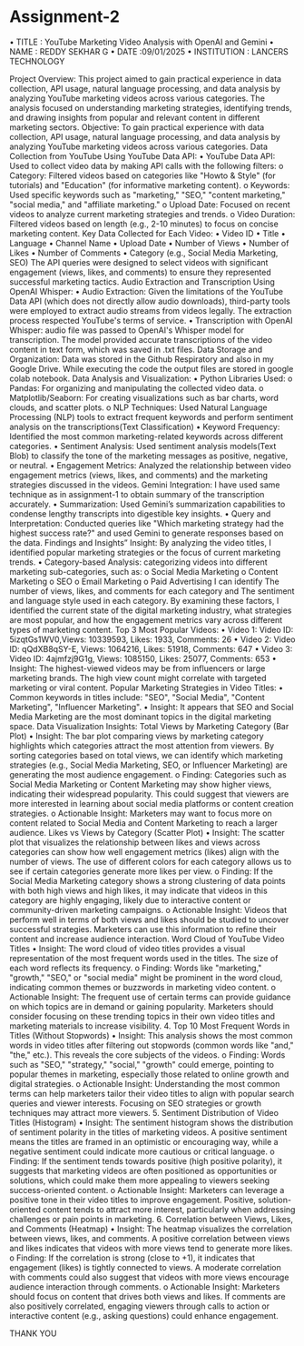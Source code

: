 # Assignment-2

•	TITLE		: YouTube Marketing Video Analysis with OpenAI and Gemini
•	NAME		: REDDY SEKHAR G
•	DATE		:09/01/2025
•	INSTITUTION	: LANCERS TECHNOLOGY

Project Overview:
This project aimed to gain practical experience in data collection, API usage, natural language processing, and data analysis by analyzing YouTube marketing videos across various categories. The analysis focused on understanding marketing strategies, identifying trends, and drawing insights from popular and relevant content in different marketing sectors.
Objective: To gain practical experience with data collection, API usage, natural language processing, and data analysis by analyzing YouTube marketing videos across various categories.
Data Collection from YouTube Using YouTube Data API:
•	YouTube Data API: Used to collect video data by making API calls with the following filters:
o	Category: Filtered videos based on categories like "Howto & Style" (for tutorials) and "Education" (for informative marketing content).
o	Keywords: Used specific keywords such as "marketing," "SEO," "content marketing," "social media," and "affiliate marketing."
o	Upload Date: Focused on recent videos to analyze current marketing strategies and trends.
o	Video Duration: Filtered videos based on length (e.g., 2-10 minutes) to focus on concise marketing content.
Key Data Collected for Each Video:
•	Video ID
•	Title
•	Language
•	Channel Name
•	Upload Date
•	Number of Views
•	Number of Likes
•	Number of Comments
•	Category (e.g., Social Media Marketing, SEO)
The API queries were designed to select videos with significant engagement (views, likes, and comments) to ensure they represented successful marketing tactics.
Audio Extraction and Transcription Using OpenAI Whisper:
•	Audio Extraction: Given the limitations of the YouTube Data API (which does not directly allow audio downloads), third-party tools were employed to extract audio streams from videos legally. The extraction process respected YouTube's terms of service.
•	Transcription with OpenAI Whisper: audio file was passed to OpenAI's Whisper model for transcription. The model provided accurate transcriptions of the video content in text form, which was saved in .txt files.
Data Storage and Organization:
	Data was stored in the Github Respiratory and also in my Google Drive. While executing the code the output files are stored in google colab notebook.
Data Analysis and Visualization:
•	Python Libraries Used:
o	Pandas: For organizing and manipulating the collected video data.
o	Matplotlib/Seaborn: For creating visualizations such as bar charts, word clouds, and scatter plots.
o	NLP Techniques: Used Natural Language Processing (NLP) tools to extract frequent keywords and perform sentiment analysis on the transcriptions(Text Classification)
•	Keyword Frequency: Identified the most common marketing-related keywords across different categories.
•	Sentiment Analysis: Used sentiment analysis models(Text Blob) to classify the tone of the marketing messages as positive, negative, or neutral.
•	Engagement Metrics: Analyzed the relationship between video engagement metrics (views, likes, and comments) and the marketing strategies discussed in the videos.
Gemini Integration:
I have used same technique as in assignment-1 to obtain summary of the transcription accurately.
•	Summarization: Used Gemini’s summarization capabilities to condense lengthy transcripts into digestible key insights.
•	Query and Interpretation: Conducted queries like "Which marketing strategy had the highest success rate?" and used Gemini to generate responses based on the data.
Findings and Insights”
Insight: By analyzing the video titles, I identified popular marketing strategies or the focus of current marketing trends.
•	Category-based Analysis: categorizing videos into different         marketing sub-categories, such as:
o	Social Media Marketing
o	Content Marketing
o	SEO
o	Email Marketing
o	Paid Advertising
I can identify The number of views, likes, and comments for each category and
The sentiment and language style used in each category.
By examining these factors, I identified the current state of the digital marketing industry, what strategies are most popular, and how the engagement metrics vary across different types of marketing content.
Top 3 Most Popular Videos:
•	Video 1: Video ID: 5izqtGs1WV0,Views: 10339593, Likes: 1933, Comments: 26
•	Video 2: Video ID: qQdXB8qSY-E, Views: 1064216, Likes: 51918, Comments: 647
•	Video 3: Video ID: 4ajmfzj9G1g, Views: 1085150, Likes: 25077, Comments: 653
•	Insight: The highest-viewed videos may be from influencers or large marketing brands. The high view count might correlate with targeted marketing or viral content.
Popular Marketing Strategies in Video Titles:
•	Common keywords in titles include: "SEO", "Social Media", "Content Marketing", "Influencer Marketing".
•	Insight: It appears that SEO and Social Media Marketing are the most dominant topics in the digital marketing space.
Data Visualization Insights:
Total Views by Marketing Category (Bar Plot)
•	Insight: The bar plot comparing views by marketing category highlights which categories attract the most attention from viewers. By sorting categories based on total views, we can identify which marketing strategies (e.g., Social Media Marketing, SEO, or Influencer Marketing) are generating the most audience engagement.
o	Finding: Categories such as Social Media Marketing or Content Marketing may show higher views, indicating their widespread popularity. This could suggest that viewers are more interested in learning about social media platforms or content creation strategies.
o	Actionable Insight: Marketers may want to focus more on content related to Social Media and Content Marketing to reach a larger audience.
Likes vs Views by Category (Scatter Plot)
•	Insight: The scatter plot that visualizes the relationship between likes and views across categories can show how well engagement metrics (likes) 
align with the number of views. The use of different colors for each category allows us to see if certain categories generate more likes per view.
o	Finding: If the Social Media Marketing category shows a strong clustering of data points with both high views and high likes, it may indicate that videos in this category are highly engaging, likely due to interactive content or community-driven marketing campaigns.
o	Actionable Insight: Videos that perform well in terms of both views and likes should be studied to uncover successful strategies. Marketers can use this information to refine their content and increase audience interaction.
Word Cloud of YouTube Video Titles
•	Insight: The word cloud of video titles provides a visual representation of the most frequent words used in the titles. The size of each word reflects its frequency.
o	Finding: Words like "marketing," "growth," "SEO," or "social media" might be prominent in the word cloud, indicating common themes or buzzwords in marketing video content.
o	Actionable Insight: The frequent use of certain terms can provide guidance on which topics are in demand or gaining popularity. Marketers should consider focusing on these trending topics in their own video titles and marketing materials to increase visibility.
4. Top 10 Most Frequent Words in Titles (Without Stopwords)
•	Insight: This analysis shows the most common words in video titles after filtering out stopwords (common words like "and," "the," etc.). This reveals the core subjects of the videos.
o	Finding: Words such as "SEO," "strategy," "social," "growth" could emerge, pointing to popular themes in marketing, especially those related to online growth and digital strategies.
o	Actionable Insight: Understanding the most common terms can help marketers tailor their video titles to align with popular search queries and viewer interests. Focusing on SEO strategies or growth techniques may attract more viewers.
5. Sentiment Distribution of Video Titles (Histogram)
•	Insight: The sentiment histogram shows the distribution of sentiment polarity in the titles of marketing videos. A positive sentiment means the titles are framed in an optimistic or encouraging way, while a negative sentiment could indicate more cautious or critical language.
o	Finding: If the sentiment tends towards positive (high positive polarity), it suggests that marketing videos are often positioned as opportunities or solutions, which could make them more appealing to viewers seeking success-oriented content.
o	Actionable Insight: Marketers can leverage a positive tone in their video titles to improve engagement. Positive, solution-oriented content tends to attract more interest, particularly when addressing challenges or pain points in marketing.
6. Correlation between Views, Likes, and Comments (Heatmap)
•	Insight: The heatmap visualizes the correlation between views, likes, and comments. A positive correlation between views and likes indicates that videos with more views tend to generate more likes.
o	Finding: If the correlation is strong (close to +1), it indicates that engagement (likes) is tightly connected to views. A moderate correlation with comments could also suggest that videos with more views encourage audience interaction through comments.
o	Actionable Insight: Marketers should focus on content that drives both views and likes. If comments are also positively correlated, engaging viewers through calls to action or interactive content (e.g., asking questions) could enhance engagement.

THANK YOU






